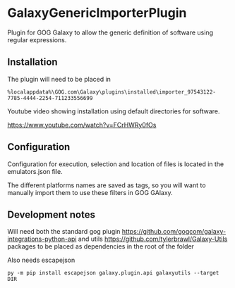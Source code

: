 # GalaxyGenericImporterPlugin
Plugin for GOG Galaxy to allow the generic definition of software using regular expressions.

## Installation
The plugin will need to be placed in 

    %localappdata%\GOG.com\Galaxy\plugins\installed\importer_97543122-7785-4444-2254-711233556699

Youtube video showing installation using default directories for software.

https://www.youtube.com/watch?v=FCrHWRy0fOs

## Configuration

Configuration for execution, selection and location of files is located in the emulators.json file.

The different platforms names are saved as tags, so you will want to manually import them to use these filters in GOG GAlaxy.



## Development notes

Will need both the standard gog plugin https://github.com/gogcom/galaxy-integrations-python-api and utils https://github.com/tylerbrawl/Galaxy-Utils packages to be placed as dependencies in the root of the folder

Also needs escapejson

    py -m pip install escapejson galaxy.plugin.api galaxyutils --target DIR

